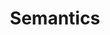 ---
title: "Semantics"

categories: ['']

tags: ['Semantics']

arwords: 'علم المعاني'
arwords2: 'علم الدلالة'

arexps: []

enwords: ['Semantics']

enexps: []

arlexicons: 'ع'

enlexicons: 'S'

authors: ['Ruqayya Roshdy']

translators: ['']

citations: 'العربية والذكاء الاصطناعي'

sources: 'مركز الملك عبدالله بن عبدالعزيز الدولي لخدمة اللغة العربية'

word: "true"

slug: ""
---